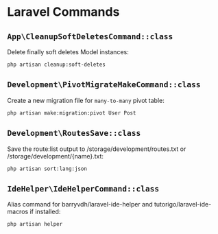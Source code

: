 # Laravel Commands

## `App\CleanupSoftDeletesCommand::class`

Delete finally soft deletes Model instances:

```nothing
php artisan cleanup:soft-deletes
```

## `Development\PivotMigrateMakeCommand::class`

Create a new migration file for `many-to-many` pivot table:

```nothing
php artisan make:migration:pivot User Post
```

## `Development\RoutesSave::class`

Save the route:list output to /storage/development/routes.txt or /storage/development/{name}.txt:

```nothing
php artisan sort:lang:json
```

## `IdeHelper\IdeHelperCommand::class`

Alias command for barryvdh/laravel-ide-helper and tutorigo/laravel-ide-macros if installed:

```nothing
php artisan helper
```

